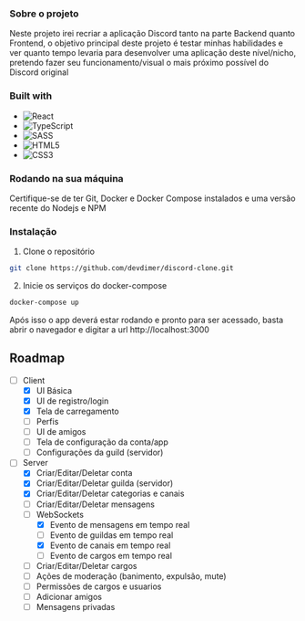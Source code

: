 ### Sobre o projeto
Neste projeto irei recriar a aplicação Discord tanto na parte Backend quanto Frontend, o objetivo principal deste projeto é testar minhas habilidades e ver quanto tempo levaria para desenvolver uma aplicação deste nível/nicho, pretendo fazer seu funcionamento/visual o mais próximo possível do Discord original

### Built with
- ![React](https://img.shields.io/badge/react-%2320232a.svg?style=for-the-badge&logo=react&logoColor=%2361DAFB)
- ![TypeScript](https://img.shields.io/badge/typescript-%23007ACC.svg?style=for-the-badge&logo=typescript&logoColor=white)
- ![SASS](https://img.shields.io/badge/Sass-CC6699?style=for-the-badge&logo=sass&logoColor=white)
- ![HTML5](https://img.shields.io/badge/html5-%23E34F26.svg?style=for-the-badge&logo=html5&logoColor=white)
- ![CSS3](https://img.shields.io/badge/css3-%231572B6.svg?style=for-the-badge&logo=css3&logoColor=white)

### Rodando na sua máquina
Certifique-se de ter Git, Docker e Docker Compose instalados e uma versão recente do Nodejs e NPM

### Instalação
1. Clone o repositório
```sh
git clone https://github.com/devdimer/discord-clone.git
```

2. Inicie os serviços do docker-compose
```sh
docker-compose up
```

Após isso o app deverá estar rodando e pronto para ser acessado, basta abrir o navegador e digitar a url http://localhost:3000

## Roadmap

- [ ] Client
    - [x] UI Básica
    - [x] UI de registro/login
    - [x] Tela de carregamento
    - [ ] Perfis
    - [ ] UI de amigos
    - [ ] Tela de configuração da conta/app
    - [ ] Configurações da guild (servidor)
- [ ] Server
    - [x] Criar/Editar/Deletar conta
    - [x] Criar/Editar/Deletar guilda (servidor)
    - [x] Criar/Editar/Deletar categorias e canais
    - [ ] Criar/Editar/Deletar mensagens
    - [ ] WebSockets
        - [x] Evento de mensagens em tempo real
        - [ ] Evento de guildas em tempo real
        - [x] Evento de canais em tempo real
        - [ ] Evento de cargos em tempo real
    - [ ] Criar/Editar/Deletar cargos
    - [ ] Ações de moderação (banimento, expulsão, mute)
    - [ ] Permissões de cargos e usuarios
    - [ ] Adicionar amigos
    - [ ] Mensagens privadas
